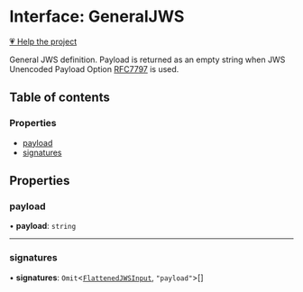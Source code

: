 # Interface: GeneralJWS

[💗 Help the project](https://github.com/sponsors/panva)

General JWS definition. Payload is returned as an empty string when JWS Unencoded Payload Option
[RFC7797](https://www.rfc-editor.org/rfc/rfc7797) is used.

## Table of contents

### Properties

- [payload](types.GeneralJWS.md#payload)
- [signatures](types.GeneralJWS.md#signatures)

## Properties

### payload

• **payload**: `string`

___

### signatures

• **signatures**: `Omit`<[`FlattenedJWSInput`](types.FlattenedJWSInput.md), ``"payload"``\>[]
